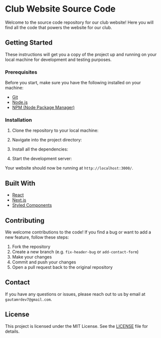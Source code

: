 # Club Website Source Code

Welcome to the source code repository for our club website! Here you will find all the code that powers the website for our club.

## Getting Started

These instructions will get you a copy of the project up and running on your local machine for development and testing purposes.

### Prerequisites

Before you start, make sure you have the following installed on your machine:

- [Git](https://git-scm.com/downloads)
- [Node.js](https://nodejs.org/en/download/)
- [NPM (Node Package Manager)](https://www.npmjs.com/get-npm)

### Installation

1. Clone the repository to your local machine:

2. Navigate into the project directory:


3. Install all the dependencies:


4. Start the development server:


Your website should now be running at `http://localhost:3000/`.

## Built With

- [React](https://reactjs.org/)
- [Next.js](https://nextjs.org/)
- [Styled Components](https://styled-components.com/)

## Contributing

We welcome contributions to the code! If you find a bug or want to add a new feature, follow these steps:

1. Fork the repository
2. Create a new branch (e.g. `fix-header-bug` or `add-contact-form`)
3. Make your changes
4. Commit and push your changes
5. Open a pull request back to the original repository

## Contact

If you have any questions or issues, please reach out to us by email at `gautamrdev7@gmail.com`.

## License

This project is licensed under the MIT License. See the [LICENSE](LICENSE) file for details.
